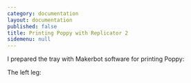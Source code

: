 ```yaml
---
category: documentation
layout: documentation
published: false
title: Printing Poppy with Replicator 2
sidemenu: null
---
```


I prepared the tray with Makerbot software for printing Poppy:

The left leg:
